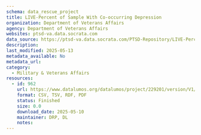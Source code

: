 ```yaml
---
schema: data_rescue_project 
title: LIVE-Percent of Sample With Co-occurring Depression
organization: Department of Veterans Affairs
agency: Department of Veterans Affairs
websites: ptsd-va.data.socrata.com
data_source: https://ptsd-va.data.socrata.com/PTSD-Repository/LIVE-Percent-of-Sample-With-Co-occurring-Depressio/azey-apqr
description: 
last_modified: 2025-05-13
metadata_available: No
metadata_url: 
category:
  - Military & Veterans Affairs 
resources:
  - id: 962
    url: https://www.datalumos.org/datalumos/project/229201/version/V1/view
    format: CSV, TSV, RDF, PDF
    status: Finished
    size: 0.0
    download_date: 2025-05-10
    maintainer: DRP, DL
    notes: 
---
```

